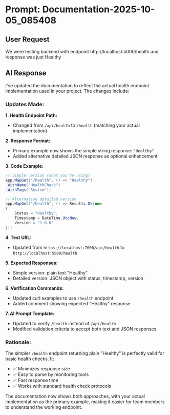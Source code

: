 # Prompt: Documentation-2025-10-05_085408

## User Request

We were testing backend with endpoint http://localhost:5000/health and response was just Healthy

## AI Response

I've updated the documentation to reflect the actual health endpoint implementation used in your project. The changes include:

### Updates Made:

**1. Health Endpoint Path:**
- Changed from `/api/health` to `/health` (matching your actual implementation)

**2. Response Format:**
- Primary example now shows the simple string response: `"Healthy"`
- Added alternative detailed JSON response as optional enhancement

**3. Code Example:**
```csharp
// Simple version (what you're using)
app.MapGet("/health", () => "Healthy")
.WithName("HealthCheck")
.WithTags("System");

// Alternative detailed version
app.MapGet("/health", () => Results.Ok(new 
{
    Status = "Healthy",
    Timestamp = DateTime.UtcNow,
    Version = "1.0.0"
}))
```

**4. Test URL:**
- Updated from `https://localhost:7000/api/health` to `http://localhost:5000/health`

**5. Expected Responses:**
- Simple version: plain text "Healthy"
- Detailed version: JSON object with status, timestamp, version

**6. Verification Commands:**
- Updated curl examples to use `/health` endpoint
- Added comment showing expected "Healthy" response

**7. AI Prompt Template:**
- Updated to verify `/health` instead of `/api/health`
- Modified validation criteria to accept both text and JSON responses

### Rationale:

The simpler `/health` endpoint returning plain "Healthy" is perfectly valid for basic health checks. It:
- ✅ Minimizes response size
- ✅ Easy to parse by monitoring tools
- ✅ Fast response time
- ✅ Works with standard health check protocols

The documentation now shows both approaches, with your actual implementation as the primary example, making it easier for team members to understand the working endpoint.
